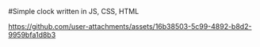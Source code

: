 #Simple clock written in JS, CSS, HTML

https://github.com/user-attachments/assets/16b38503-5c99-4892-b8d2-9959bfa1d8b3

